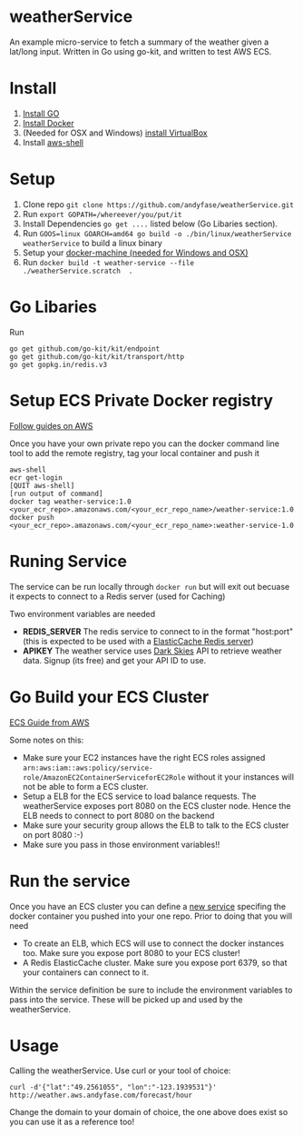 # weatherService
An example micro-service to fetch a summary of the weather given a lat/long input. Written in Go using go-kit, and written to test AWS ECS.


# Install 

1. [Install GO](https://golang.org/doc/install)
1. [Install Docker](https://docs.docker.com/engine/installation/)
1. (Needed for OSX and Windows) [install VirtualBox](https://www.virtualbox.org/wiki/Downloads) 
1. Install [aws-shell](https://github.com/awslabs/aws-shell) 

# Setup 

1. Clone repo `git clone https://github.com/andyfase/weatherService.git`
1. Run `export GOPATH=/whereever/you/put/it`
1. Install Dependencies `go get ....` listed below (Go Libaries section).
1. Run `GOOS=linux GOARCH=amd64 go build -o ./bin/linux/weatherService weatherService` to build a linux binary
1. Setup your [docker-machine (needed for Windows and OSX)](https://docs.docker.com/machine/get-started/)
1. Run `docker build -t weather-service --file ./weatherService.scratch  .`

# Go Libaries

Run 

```
go get github.com/go-kit/kit/endpoint
go get github.com/go-kit/kit/transport/http
go get gopkg.in/redis.v3
```

# Setup ECS Private Docker registry

[Follow guides on AWS](http://docs.aws.amazon.com/AmazonECR/latest/userguide/ECR_GetStarted.html)

Once you have your own private repo you can the docker command line tool to add the remote registry, tag your local container and push it

```
aws-shell
ecr get-login
[QUIT aws-shell]
[run output of command]
docker tag weather-service:1.0 <your_ecr_repo>.amazonaws.com/<your_ecr_repo_name>/weather-service:1.0
docker push <your_ecr_repo>.amazonaws.com/<your_ecr_repo_name>:weather-service-1.0
```
# Runing Service
The service can be run locally through `docker run` but will exit out becuase it expects to connect to a Redis server (used for Caching)

Two environment variables are needed

- **REDIS_SERVER** The redis service to connect to in the format "host:port" (this is expected to be used with a [ElasticCache Redis server](http://docs.aws.amazon.com/AmazonElastiCache/latest/UserGuide/Clusters.Create.Redis.CON.html))
- **APIKEY** The weather service uses [Dark Skies](https://developer.forecast.io/) API to retrieve weather data. Signup (its free) and get your API ID to use.

# Go Build your ECS Cluster

[ECS Guide from AWS](http://docs.aws.amazon.com/AmazonECS/latest/developerguide/ECS_GetStarted.html)

Some notes on this:

- Make sure your EC2 instances have the right ECS roles assigned `arn:aws:iam::aws:policy/service-role/AmazonEC2ContainerServiceforEC2Role` without it your instances will not be able to form a ECS cluster. 
- Setup a ELB for the ECS service to load balance requests. The weatherService exposes port 8080 on the ECS cluster node. Hence the ELB needs to connect to port 8080 on the backend
- Make sure your security group allows the ELB to talk to the ECS cluster on port 8080 :-)
- Make sure you pass in those environment variables!!

# Run the service

Once you have an ECS cluster you can define a [new service](http://docs.aws.amazon.com/AmazonECS/latest/developerguide/create-service.html) specifing the docker container you pushed into your one repo. Prior to doing that you will need

- To create an ELB, which ECS will use to connect the docker instances too. Make sure you expose port 8080 to your ECS cluster!
- A Redis ElasticCache cluster. Make sure you expose port 6379, so that your containers can connect to it.

Within the service definition be sure to include the environment variables to pass into the service. These will be picked up and used by the weatherService.

# Usage
Calling the weatherService. Use curl or your tool of choice:

```
curl -d'{"lat":"49.2561055", "lon":"-123.1939531"}' http://weather.aws.andyfase.com/forecast/hour
```

Change the domain to your domain of choice, the one above does exist so you can use it as a reference too!

